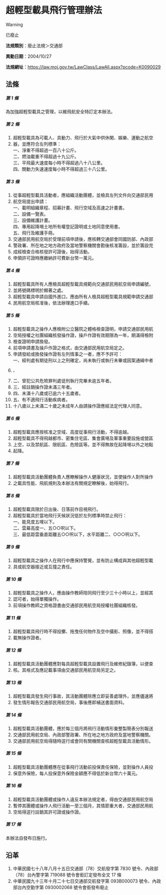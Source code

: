 # 超輕型載具飛行管理辦法
> [!WARNING]
> 已廢止

**法規類別**：廢止法規＞交通部

**異動日期**：2004/10/27  

**法規網址**：https://law.moj.gov.tw/LawClass/LawAll.aspx?pcode=K0090029



## 法條
##### 第 1 條
為加強超輕型載具之管理，以維飛航安全特訂定本辦法。

##### 第 2 條
1. 超輕型載具為可載人、具動力、飛行於大氣中供休閑、娛樂、運動之航空
1. 器，並應符合左列標準：  
一、淨重不得超過一百八十公斤。  
二、燃油載重不得超過十九公斤。  
三、平飛最大速度每小時不得超過八十八公里。  
四、關動力失速速度每小時不得超過三十八公里。

##### 第 3 條
1. 從事超輕型載具活動者，應組織活動團體，並檢具左列文件向交通部民用
1. 航空局提出申請：  
一、載明組織章程、招募計畫、飛行空域及高速之計畫書。  
二、設備一覽表。  
三、設備維護計畫。  
四、專用起降埸土地所有權登記證明或土地同意使用書。  
五、飛行及維護手冊。
1. 交通部民用航空局於受理前項申請後，應核轉交通部會同國防部、內政部
1. 警政署、所在地之地方政府及當地警察機關會勘後核准籌設，並於籌設完
1. 成經檢查合格核發許可證後，始得活動。
1. 申領許可證時應繳納許可費新台幣一萬元。

##### 第 4 條
1. 超輕型載具所有人應檢具超輕型載具規範向交通部民用航空局申請編號，
1. 並將號碼標明於顯著之處。
1. 超輕型載具申請自國外進口，應由所有人檢具超輕型載具規範申請交通部
1. 民用航空局核准後，依法辦理進口手續。

##### 第 5 條
1. 超輕型載具之操作人應檢附公立醫院之體格檢查證明，申請交通部民用航
1. 空局授權之社團組織核發操作證，操戶作證有效期限為一年，期滿得檢附
1. 檢查證明申請換發。
1. 前項申請書及操戶作證之格式，由交通部民用航空局定之。
1. 申請發給或換發操作證有左列情事之一者，應不予許可：  
一、經判處有期徒刑以上之刑確定，尚未執行或執行未畢或因案通緝中者
1.     。
1. 二、曾犯公共危險罪判處徒刑執行完畢未逾五年者。
1. 三、經註銷操作證未滿三年者。
1. 四、未滿十八歲或已逾六十五歲者。
1. 五、有不適飛行活動疾病者。
1. 十八歲以上未滿二十歲之未成年人由請操作證應經法定代理人同意。

##### 第 6 條
1. 超輕型載具應按核准之空域、高度從事飛行活動，不得逾越。
1. 超輕型載具不得飛越都市、密集住宅區、集會廣埸及軍事重要設施或營區
1. 上空，以及禁航區、限航區、危險區等。並不得無故在起降埸以外之地點
1. 起降。

##### 第 7 條
1. 超輕型載具活動團體負責人應瞭解操作人健康狀況，並使操作人對所操作
1. 之載具性能、飛航規則及本辦法有關規定瞭解後，始得飛行。

##### 第 8 條
1. 超輕型載具限於日出後、日落前作目視飛行。
1. 超輕型載具於當地飛行天候狀況低於左列標準時禁止飛行：  
一、能見度五哩以下。  
二、雲幕高度一、五○○呎以下。  
三、最低距雲垂直距離五○○呎以下，水平距離二、○○○呎以下。

##### 第 9 條
1. 超輕型載具之操作人在飛行中應保持警覺，並有防止構成與其他超輕型載
1. 具或航空器接近或互撞之責任。

##### 第 10 條
1. 超輕型載具之操作人，應由操作教師陪同飛行至少三十小時以上，並經其
1. 認可者，始得單獨操作。
1. 前項操作教師之資格證書由交通部民用航空局授權社團組織核發。

##### 第 11 條
1. 超輕型載具飛行時不得投擲、拖曳任何物件及空中攝影、照像，並不得搭
1. 載無操作證者。

##### 第 12 條
1. 超輕型載具活動團體應對每具超輕型載具設置飛行及維修紀錄簿，以便查
1. 核。其格式及應記載事項由交通部民用航空局另定之。

##### 第 13 條
1. 超輕型載具發生飛行事故，其活動團體除應立即妥善處理外，並應儘速將
1. 發生情形報告交通部民用航空局，事後應即補送書面資料。

##### 第 14 條
1. 超輕型載具活動團體，應於每三個月將飛行活動情形彙整製簡表分別報送
1. 交通部民用航空局、內政部警政署、所在地之地方政府及當地警察機關。
1. 交通部民用航空局得隨時逕行或會同有關機關查核超輕型載具活動情形。

##### 第 15 條
1. 超輕型載具活動團體應在從事飛行活動前投保責任保險，並對操作人員投
1. 保意外保險，每人投保意外保險金額應不得低於新台幣六十萬元。

##### 第 16 條
1. 超輕型載具活動團體或操作人違反本辦法規定者，得由交通部民用航空局
1. 暫停其團體或操作人飛行活動一至三個月，其情節重大者，交通部民用航
1. 空局得逕行註銷其許可證或操作證。

##### 第 17 條
本辦法自發布日施行。

## 沿革
1. 中華民國七十八年八月十五日交通部（78）交航發字第 7830 號令、內政部（78）台內警字第 719088 號令會銜訂定發布全文 17 條
1. 中華民國九十三年十月二十七日交通部交航發字第 093B000073 號令、內政部台內空勤字第 0930002068 號令會銜發布廢止
